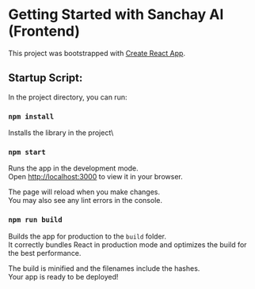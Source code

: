 # Getting Started with Sanchay AI (Frontend)

This project was bootstrapped with [Create React App](https://github.com/facebook/create-react-app).

## Startup Script:

In the project directory, you can run:

### `npm install`

Installs the library in the project\

### `npm start`

Runs the app in the development mode.\
Open [http://localhost:3000](http://localhost:3000) to view it in your browser.

The page will reload when you make changes.\
You may also see any lint errors in the console.

### `npm run build`

Builds the app for production to the `build` folder.\
It correctly bundles React in production mode and optimizes the build for the best performance.

The build is minified and the filenames include the hashes.\
Your app is ready to be deployed!
